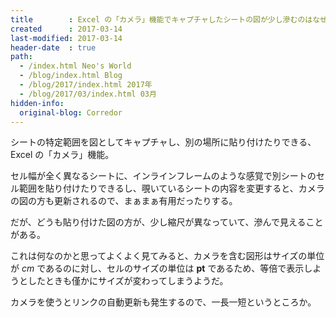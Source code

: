 ```yaml
---
title        : Excel の「カメラ」機能でキャプチャしたシートの図が少し滲むのはなぜ？
created      : 2017-03-14
last-modified: 2017-03-14
header-date  : true
path:
  - /index.html Neo's World
  - /blog/index.html Blog
  - /blog/2017/index.html 2017年
  - /blog/2017/03/index.html 03月
hidden-info:
  original-blog: Corredor
---
```


シートの特定範囲を図としてキャプチャし、別の場所に貼り付けたりできる、Excel の「カメラ」機能。

セル幅が全く異なるシートに、インラインフレームのような感覚で別シートのセル範囲を貼り付けたりできるし、覗いているシートの内容を変更すると、カメラの図の方も更新されるので、まぁまぁ有用だったりする。

だが、どうも貼り付けた図の方が、少し縮尺が異なっていて、滲んで見えることがある。

これは何なのかと思ってよくよく見てみると、カメラを含む図形はサイズの単位が _cm_ であるのに対し、セルのサイズの単位は **pt** であるため、等倍で表示しようとしたときも僅かにサイズが変わってしまうようだ。

カメラを使うとリンクの自動更新も発生するので、一長一短というところか。
